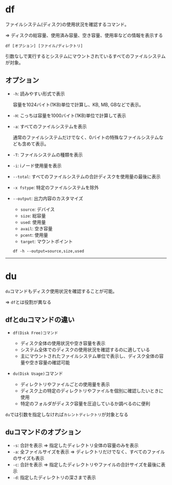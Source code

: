 # df

ファイルシステム(ディスク)の使用状況を確認するコマンド。

=> ディスクの総容量、使用済み容量、空き容量、使用率などの情報を表示する

```
df [オプション] [ファイル/ディレクトリ]
```

引数なしで実行するとシステムにマウントされているすべてのファイルシステムが対象。

## オプション

- `-h`: 読みやすい形式で表示

  容量を1024バイト(1KB)単位で計算し、KB, MB, GBなどで表示。

- `-H`: こっちは容量を1000バイト(1KB)単位で計算して表示
- `-a`: すべてのファイルシステムを表示

  通常のファイルシステムだけでなく、0バイトの特殊なファイルシステムなども含めて表示。

- `-T`: ファイルシステムの種類を表示
- `-i`: iノード使用量を表示
- `--total`: すべてのファイルシステムの合計ディスクを使用量の最後に表示
- `-x fstype`: 特定のファイルシステムを除外
- `--output`: 出力内容のカスタマイズ
  - `source`: デバイス
  - `size`: 総容量
  - `used`: 使用量
  - `avail`: 空き容量
  - `pcent`: 使用量
  - `target`: マウントポイント

  ```
  df -h --output=source,size,used
  ```
---

# du

`du`コマンドもディスク使用状況を確認することが可能。

=> `df`とは役割が異なる

## dfとduコマンドの違い

- `df(Disk Free)コマンド`
  - ディスク全体の使用状況や空き容量を表示
  - システム全体でのディスクの使用状況を確認するのに適している
  - 主にマウントされたファイルシステム単位で表示し、ディスク全体の容量や空き容量の確認可能

- `du(Disk Usage)`コマンド
  - ディレクトリやファイルごとの使用量を表示
  - ディスク上の特定のディレクトリやファイルを個別に確認したいときに使用
  - 特定のフォルダがディスク容量を圧迫しているか調べるのに便利

`du`では引数を指定しなければ`カレントディレクトリ`が対象となる

## duコマンドのオプション

- `-s`: 合計を表示 => 指定したディレクトリ全体の容量のみを表示
- `-a`: 全ファイルサイズを表示 => ディレクトリだけでなく、すべてのファイルのサイズも表示
- `-c`: 合計を表示 => 指定したディレクトリやファイルの合計サイズを最後に表示
- `-d`: 指定したディレクトリの深さまで表示

